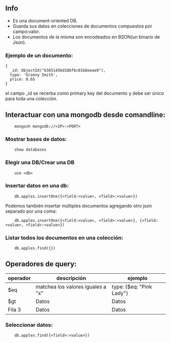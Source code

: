 ## Info

- Es una document-oriented DB.
- Guarda sus datos en colecciones de documentos compuestos por campo:valor.
- Los documentos de la misma son encodeados en BSON(un binario de Json).

### Ejemplo de un documento:

    {
      _id: ObjectId("63651456d18bf6c01b8eeae9"),
      type: 'Granny Smith',
      price: 0.65
    }
    
el campo _id se recerba como primary key del documento y debe ser único para toda una colección.

## Interactuar con una mongodb desde comandline:


        mongosh mongodb://<IP>:<PORT>

### Mostrar bases de datos:

        show databases

### Elegir una DB/Crear una DB

        use <db>

### Insertar datos en una db:

        db.apples.insertOne({<field:<value>, <field>:<value>})

Podemos también insertar múltiples documentos agregando otro json separado por una coma:

        db.apples.insertOne({<field:<value>, <field>:<value>}, {<field:<value>, <field>:<value>})


### Listar todos los documentos en una colección:

        db.apples.find({})

## Operadores de query:

| operador | descripción | ejemplo |
|-----------|-----------|-----------|
| $eq   | matchea los valores iguales a "x"|  type: {$eq: "Pink Lady"}    |
| $gt | Datos     | Datos     |
| Fila 3    | Datos     | Datos     |


### Seleccionar datos:

        db.apples.find({<field>:<value>})


